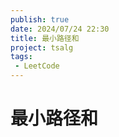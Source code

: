 ```yaml
---
publish: true
date: 2024/07/24 22:30
title: 最小路径和
project: tsalg
tags:
 - LeetCode
---
```


# 最小路径和
